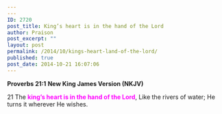 ```yaml
---
---
ID: 2720
post_title: King’s heart is in the hand of the Lord
author: Praison
post_excerpt: ""
layout: post
permalink: /2014/10/kings-heart-land-of-the-lord/
published: true
post_date: 2014-10-21 16:07:06
---
```

<strong>Proverbs 21:1</strong>
<strong> New King James Version (NKJV)</strong>

21 The <strong><span style="color: #ff00ff;">king’s heart is in the hand of the Lord</span></strong>,
Like the rivers of water;
He turns it wherever He wishes.